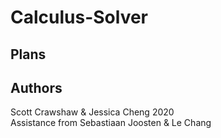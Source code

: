 # Calculus-Solver
## Plans

## Authors
Scott Crawshaw & Jessica Cheng 2020  
Assistance from Sebastiaan Joosten & Le Chang